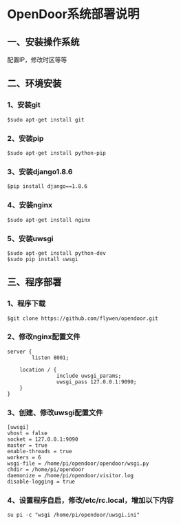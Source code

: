 # OpenDoor系统部署说明
## 一、安装操作系统

配置IP，修改时区等等

## 二、环境安装

### 1、安装git
```
$sudo apt-get install git
```
### 2、安装pip
```
$sudo apt-get install python-pip
```
### 3、安装django1.8.6
```
$pip install django==1.8.6
```
### 4、安装nginx
```
$sudo apt-get install nginx
```
### 5、安装uwsgi
```
$sudo apt-get install python-dev
$sudo pip install uwsgi
```
## 三、程序部署
### 1、程序下载
```
$git clone https://github.com/flywen/opendoor.git
```
### 2、修改nginx配置文件
```
server {
        listen 8001;
	
 	location / {
                include uwsgi_params;
                uwsgi_pass 127.0.0.1:9090;		
	}
}
```
### 3、创建、修改uwsgi配置文件
```
[uwsgi]
vhost = false
socket = 127.0.0.1:9090
master = true
enable-threads = true
workers = 6
wsgi-file = /home/pi/opendoor/opendoor/wsgi.py
chdir = /home/pi/opendoor
daemonize = /home/pi/opendoor/visitor.log
disable-logging = true
```
### 4、设置程序自启，修改/etc/rc.local，增加以下内容
```
su pi -c "wsgi /home/pi/opendoor/uwsgi.ini"
```
